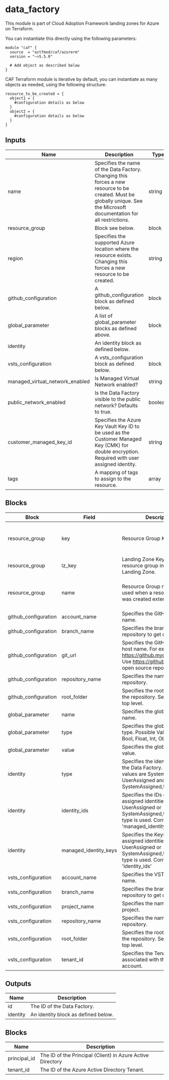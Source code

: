 # data_factory

This module is part of Cloud Adoption Framework landing zones for Azure on Terraform.

You can instantiate this directly using the following parameters:

```hcl
module "caf" {
  source  = "aztfmod/caf/azurerm"
  version = "~>5.5.0"

  # Add object as described below
}
```

CAF Terraform module is iterative by default, you can instantiate as many objects as needed, using the following structure:

```hcl
resource_to_be_created = {
  object1 = {
    #configuration details as below
  }
  object2 = {
    #configuration details as below
  }
}
```


## Inputs
| Name | Description | Type | Default | Required |
|------|-------------|------|---------|:--------:|
| name |Specifies the name of the Data Factory. Changing this forces a new resource to be created. Must be globally unique. See the Microsoft documentation for all restrictions.| string ||yes|
|resource_group |Block see below.| block ||yes|
|region |Specifies the supported Azure location where the resource exists. Changing this forces a new resource to be created.|  string  ||yes|
|github_configuration |A github_configuration block as defined below.| block ||no|
|global_parameter | A list of global_parameter blocks as defined above.| block ||no|
|identity | An identity block as defined below.|||no|
|vsts_configuration | A vsts_configuration block as defined below.| block ||no|
|managed_virtual_network_enabled | Is Managed Virtual Network enabled?| string ||no|
|public_network_enabled | Is the Data Factory visible to the public network? Defaults to true.| boolean | true |no|
|customer_managed_key_id | Specifies the Azure Key Vault Key ID to be used as the Customer Managed Key (CMK) for double encryption. Required with user assigned identity.| string ||no|
|tags | A mapping of tags to assign to the resource.| array ||no|

## Blocks
| Block | Field | Description | Type | Default | Required |
|-------|-------|-------------|------|---------|:--------:|
| resource_group | key | Resource Group Key. | string | |Required when 'name' not defined|
| resource_group | lz_key | Landing Zone Key for a resource group in a different Landing Zone. | string || no |
| resource_group | name | Resource Group name, to be used when a resource group was created externally. | string | | Required when 'key' is not defined. |
|github_configuration|account_name | Specifies the GitHub account name. | string | | yes |
|github_configuration|branch_name |Specifies the branch of the repository to get code from. | string | | yes |
|github_configuration|git_url | Specifies the GitHub Enterprise host name. For example: https://github.mydomain.com. Use https://github.com for open source repositories. | string | | yes |
|github_configuration|repository_name |Specifies the name of the git repository. | string | | yes |
|github_configuration|root_folder | Specifies the root folder within the repository. Set to / for the top level. | string |  | yes |
|global_parameter|name |  Specifies the global parameter name.| string | | yes |
|global_parameter|type |  Specifies the global parameter type. Possible Values are Array, Bool, Float, Int, Object or String. | string | | yes |
|global_parameter| value | Specifies the global parameter value. | string | | yes |
|identity|type |  Specifies the identity type of the Data Factory. Possible values are SystemAssigned, UserAssigned and SystemAssigned,UserAssigned. | string | | yes|
|identity| identity_ids | Specifies the IDs of user assigned identities. Required if UserAssigned or SystemAssigned,UserAssigned type is used. Conflicts with 'managed_identity_keys'| string | | no |
|identity| managed_identity_keys | Specifies the Keys of user assigned identities. Required if UserAssigned or SystemAssigned,UserAssigned type is used. Conflicts with 'identity_ids'| string | | no |
|vsts_configuration|account_name | Specifies the VSTS account name. | string | | yes |
|vsts_configuration| branch_name | Specifies the branch of the repository to get code from. | string | | yes |
|vsts_configuration|project_name | Specifies the name of the VSTS project. | string | | yes |
|vsts_configuration|repository_name | Specifies the name of the git repository. | string | | yes |
|vsts_configuration|root_folder | Specifies the root folder within the repository. Set to / for the top level.| string | | yes |
|vsts_configuration|tenant_id | Specifies the Tenant ID associated with the VSTS account. | string | | yes |

## Outputs
| Name | Description |
|------|-------------|
|id | The ID of the Data Factory.|
|identity | An identity block as defined below.|

## Blocks
| Name | Description |
|------|-------------|
|principal_id | The ID of the Principal (Client) in Azure Active Directory|
|tenant_id | The ID of the Azure Active Directory Tenant.|